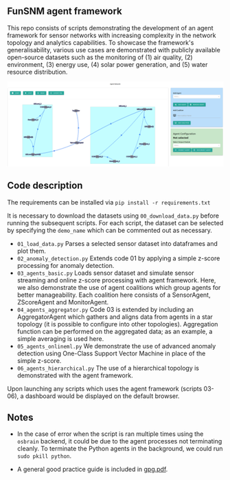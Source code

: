 
## FunSNM agent framework 

This repo consists of scripts demonstrating the development of an agent framework for sensor networks with increasing complexity in the network topology and analytics capabilities. 
To showcase the framework's generalisability, various use cases are demonstrated with publicly available open-source datasets such as the monitoring of (1) air quality, (2) environment, (3) energy use, (4) solar power generation, and (5) water resource distribution. 

![screenshot of agent dashboard](agent_demo.png)

## Code description

The requirements can be installed via `pip install -r requirements.txt`

It is necessary to download the datasets using `00_download_data.py` before running the subsequent scripts.
For each script, the dataset can be selected by specifying the `demo_name` which can be commented out as necessary.

- `01_load_data.py` Parses a selected sensor dataset into dataframes and plot them.
- `02_anomaly_detection.py` Extends code 01 by applying a simple z-score processing for anomaly detection.
- `03_agents_basic.py` Loads sensor dataset and simulate sensor streaming and online z-score processing with agent framework. Here, we also demonstrate the use of agent coalitions which group agents for better manageability. Each coalition here consists of a SensorAgent, ZScoreAgent and MonitorAgent. 
- `04_agents_aggregator.py` Code 03 is extended by including an AggregatorAgent which gathers and aligns data from agents in a star topology (it is possible to configure into other topologies). Aggregation function can be performed on the aggregated data; as an example, a simple averaging is used here. 
- `05_agents_onlineml.py` We demonstrate the use of advanced anomaly detection using One-Class Support Vector Machine in place of the simple z-score.
- `06_agents_hierarchical.py` The use of a hierarchical topology is demonstrated with the agent framework.

Upon launching any scripts which uses the agent framework (scripts 03-06), a dashboard would be displayed on the default browser. 

## Notes
- In the case of error when the script is ran multiple times using the `osbrain` backend, it could be due to the agent processes not terminating cleanly. 
To terminate the Python agents in the background, we could run `sudo pkill python`. 

- A general good practice guide is included in [gpg.pdf](https://github.com/FunSNM/funsnm_agent_demo/blob/a8a6df877a5fe4606e74aabf18530d7e96f56484/gpg.pdf). 

